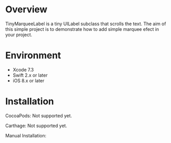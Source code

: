 # Overview

TinyMarqueeLabel is a tiny UILabel subclass that scrolls the text.
The aim of this simple project is to demonstrate how to add simple marquee efect in your project.

# Environment

* Xcode 7.3
* Swift 2.x or later
* iOS 8.x or later

# Installation

CocoaPods: Not supported yet.

Carthage: Not supported yet.

Manual Installation:

